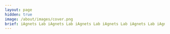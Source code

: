 ```yaml
---
layout: page
hidden: true
image: /about/images/cover.png
brief: iAgnets Lab iAgnets Lab iAgnets Lab iAgnets Lab iAgnets Lab iAgnets Lab iAgnets Lab iAgnets Lab iAgnets Lab iAgnets Lab iAgnets Lab iAgnets Lab iAgnets Lab iAgnets Lab iAgnets Lab iAgnets Lab iAgnets Lab iAgnets Lab iAgnets Lab iAgnets Lab iAgnets Lab iAgnets Lab iAgnets Lab iAgnets Lab iAgnets Lab iAgnets Lab iAgnets Lab iAgnets Lab iAgnets Lab iAgnets Lab iAgnets Lab iAgnets Lab iAgnets Lab iAgnets Lab iAgnets Lab 
---
```

